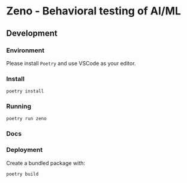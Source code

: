 # Zeno - Behavioral testing of AI/ML

## Development

### Environment

Please install `Poetry` and use VSCode as your editor.

### Install

`poetry install`

### Running

`poetry run zeno`

### Docs

### Deployment

Create a bundled package with:

`poetry build`
